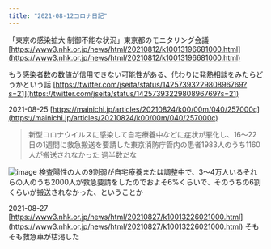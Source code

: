 ```yaml
---
title: "2021-08-12コロナ日記"
---
```


「東京の感染拡大 制御不能な状況」東京都のモニタリング会議
[https://www3.nhk.or.jp/news/html/20210812/k10013196681000.html](https://www3.nhk.or.jp/news/html/20210812/k10013196681000.html)

もう感染者数の数値が信用できない可能性がある、代わりに発熱相談をみたらどうかという話
[https://twitter.com/jseita/status/1425739322980896769?s=21](https://twitter.com/jseita/status/1425739322980896769?s=21)

2021-08-25
[https://mainichi.jp/articles/20210824/k00/00m/040/257000c](https://mainichi.jp/articles/20210824/k00/00m/040/257000c)
> 新型コロナウイルスに感染して自宅療養中などに症状が悪化し、16～22日の1週間に救急搬送を要請した東京消防庁管内の患者1983人のうち1160人が搬送されなかった
過半数だな

![image](https://gyazo.com/4a1771f5d6cf341fe4c6a5c9c6359b8a/thumb/1000)
検査陽性の人の9割弱が自宅療養または調整中で、3〜4万人いるそれらの人のうち2000人が救急要請をしたのでおよそ6%くらいで、そのうちの6割くらいが搬送されなかった、ということか

2021-08-27
[https://www3.nhk.or.jp/news/html/20210827/k10013226021000.html](https://www3.nhk.or.jp/news/html/20210827/k10013226021000.html)
そもそも救急車が枯渇した
